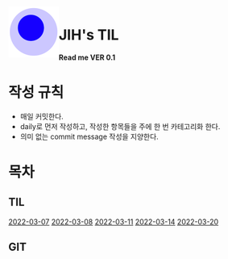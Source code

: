 <img src="attachments/foam-icon.png" width=100 align="left">

# JIH's TIL

**Read me VER 0.1**


# 작성 규칙
- 매일 커밋한다.
- daily로 먼저 작성하고, 작성한 항목들을 주에 한 번 카테고리화 한다.
- 의미 없는 commit message 작성을 지양한다.
  
  
# 목차
## TIL
[2022-03-07](/journal/2022-03-07.md)
[2022-03-08](/journal/2022-03-07.md)
[2022-03-11](/journal/2022-03-11.md)
[2022-03-14](/journal/2022-03-14.md)
[2022-03-20](/journal/2022-03-20.md)

## GIT
